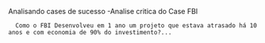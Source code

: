 Analisando cases de sucesso -Analise critica do Case FBI
      
      Como o FBI Desenvolveu em 1 ano um projeto que estava atrasado há 10 anos e com economia de 90% do investimento?...
         
    
